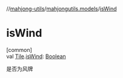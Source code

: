 //[mahjong-utils](../../index.md)/[mahjongutils.models](index.md)/[isWind](is-wind.md)

# isWind

[common]\
val [Tile](-tile/index.md).[isWind](is-wind.md): [Boolean](https://kotlinlang.org/api/latest/jvm/stdlib/kotlin/-boolean/index.html)

是否为风牌
